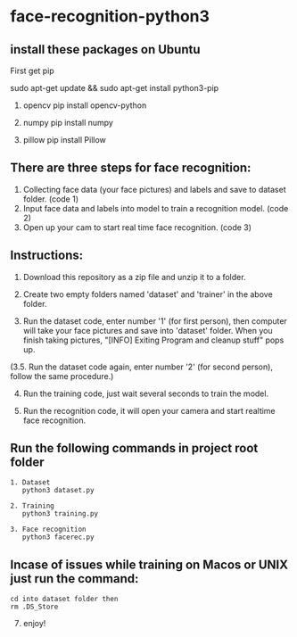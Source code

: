 # face-recognition-python3

## install these packages on Ubuntu

 First get pip
 
   sudo apt-get update &&
   sudo apt-get install python3-pip
   
  1. opencv
     pip install opencv-python
    
  2. numpy
     pip install numpy
    
  3. pillow
     pip install Pillow
     
## There are three steps for face recognition:
  1. Collecting face data (your face pictures) and labels and save to dataset folder. (code 1)
  2. Input face data and labels into model to train a recognition model. (code 2)
  3. Open up your cam to start real time face recognition. (code 3)

## Instructions:
  1. Download this repository as a zip file and unzip it to a folder.
  
  2. Create two empty folders named 'dataset' and 'trainer' in the above folder.
  
  3. Run the dataset code, enter number '1' (for first person), then computer will take your face pictures and save into 'dataset' folder.
  When you finish taking pictures, "[INFO] Exiting Program and cleanup stuff" pops up.
  
  (3.5. Run the dataset code again, enter number '2' (for second person), follow the same procedure.) 

  4. Run the training code, just wait several seconds to train the model.
  
  5. Run the recognition code, it will open your camera and start realtime face recognition.
  
## Run the following commands in project root folder
    1. Dataset
       python3 dataset.py
    
    2. Training
       python3 training.py
       
    3. Face recognition
       python3 facerec.py
  
## Incase of issues while training on Macos or UNIX just run the command:
    cd into dataset folder then
    rm .DS_Store 
       
  7. enjoy!
 
 
  
